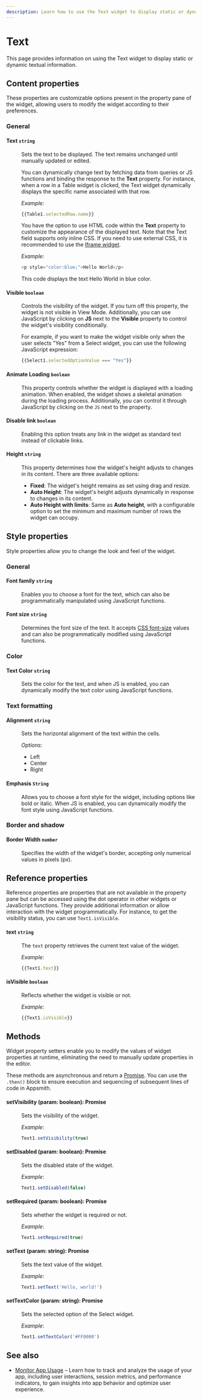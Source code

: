 ```yaml
---
description: Learn how to use the Text widget to display static or dynamic textual information
---
```

# Text

This page provides information on using the Text widget to display static or dynamic textual information.


<VideoEmbed host="youtube" videoId="-anmDHXDScQ" title="Use the Text widget to display data" caption="Use the Text widget to display data"/>

## Content properties

These properties are customizable options present in the property pane of the widget, allowing users to modify the widget according to their preferences.

### General

#### Text `string`


<dd>

Sets the text to be displayed. The text remains unchanged until manually updated or edited. 

You can dynamically change text by fetching data from queries or JS functions and binding the response to the **Text** property. For instance, when a row in a Table widget is clicked, the Text widget dynamically displays the specific name associated with that row.

*Example:*

```js
{{Table1.selectedRow.name}}
```

You have the option to use HTML code within the **Text** property to customize the appearance of the displayed text. Note that the Text field supports only inline CSS. If you need to use external CSS, it is recommended to use the [Iframe widget](/reference/widgets/iframe).

*Example:*

```js
<p style="color:blue;">Hello World</p>
```

This code displays the text Hello World in blue color.

</dd>

#### Visible `boolean`

<dd>

Controls the visibility of the widget. If you turn off this property, the widget is not visible in View Mode. Additionally, you can use JavaScript by clicking on **JS** next to the **Visible** property to control the widget's visibility conditionally.

For example, if you want to make the widget visible only when the user selects "Yes" from a Select widget, you can use the following JavaScript expression: 
```js
{{Select1.selectedOptionValue === "Yes"}}
```

</dd>

#### Animate Loading `boolean`


<dd>

This property controls whether the widget is displayed with a loading animation. When enabled, the widget shows a skeletal animation during the loading process. Additionally, you can control it through JavaScript by clicking on the <code>JS</code> next to the property.

</dd>

#### Disable link `boolean`


<dd>

Enabling this option treats any link in the widget as standard text instead of clickable links.

</dd>


#### Height `string`


<dd>

This property determines how the widget's height adjusts to changes in its content. There are three available options:


* **Fixed**: The widget's height remains as set using drag and resize.
* **Auto Height**: The widget's height adjusts dynamically in response to changes in its content.
* **Auto Height with limits**: Same as **Auto height**, with a configurable option to set the minimum and maximum number of rows the widget can occupy.


</dd>

## Style properties
Style properties allow you to change the look and feel of the widget.

### General

#### Font family `string`

<dd>

Enables you to choose a font for the text, which can also be programmatically manipulated using JavaScript functions.

</dd>

#### Font size `string`

<dd>

Determines the font size of the text. It accepts [CSS font-size](https://developer.mozilla.org/en-US/docs/Web/CSS/font-size) values and can also be programmatically modified using JavaScript functions.

</dd>

### Color

#### Text Color `string`

<dd>

Sets the color for the text, and when JS is enabled, you can dynamically modify the text color using JavaScript functions.

</dd>

### Text formatting


#### Alignment `string`

<dd>

Sets the horizontal alignment of the text within the cells.

*Options*:
* Left
* Center
* Right

</dd>

#### Emphasis `String`

<dd>

Allows you to choose a font style for the widget, including options like bold or italic. When JS is enabled, you can dynamically modify the font style using JavaScript functions.

</dd>


### Border and shadow

#### Border Width	 `number`

<dd>

Specifies the width of the widget's border, accepting only numerical values in pixels (px).

</dd>


## Reference properties

Reference properties are properties that are not available in the property pane but can be accessed using the dot operator in other widgets or JavaScript functions. They provide additional information or allow interaction with the widget programmatically. For instance, to get the visibility status, you can use `Text1.isVisible`.

#### text `string`

<dd>

The `text` property retrieves the current text value of the widget.


*Example:*
```js
{{Text1.text}}
```

</dd>



#### isVisible `boolean`

<dd>

Reflects whether the widget is visible or not.

*Example:*
```js
{{Text1.isVisible}}
```

</dd>


## Methods

Widget property setters enable you to modify the values of widget properties at runtime, eliminating the need to manually update properties in the editor.

These methods are asynchronous and return a [Promise](/core-concepts/writing-code/javascript-promises#using-promises-in-appsmith). You can use the `.then()` block to ensure execution and sequencing of subsequent lines of code in Appsmith.


#### setVisibility (param: boolean): Promise

<dd>

Sets the visibility of the widget.

*Example*:

```js
Text1.setVisibility(true)
```


</dd>


#### setDisabled (param: boolean): Promise

<dd>

Sets the disabled state of the widget.

*Example*:

```js
Text1.setDisabled(false)
```

</dd>

#### setRequired (param: boolean): Promise

<dd>

Sets whether the widget is required or not.

*Example*:

```js
Text1.setRequired(true)
```


</dd>

#### setText (param: string): Promise

<dd>

Sets the text value of the widget.

*Example*:

```js
Text1.setText('Hello, world!')
```

</dd>


#### setTextColor (param: string): Promise

<dd>

Sets the selected option of the Select widget.

*Example*:

```js
Text1.setTextColor('#FF0000')
```



</dd>


## See also


- [Monitor App Usage](/build-apps/how-to-guides/usage-app) – Learn how to track and analyze the usage of your app, including user interactions, session metrics, and performance indicators, to gain insights into app behavior and optimize user experience.
